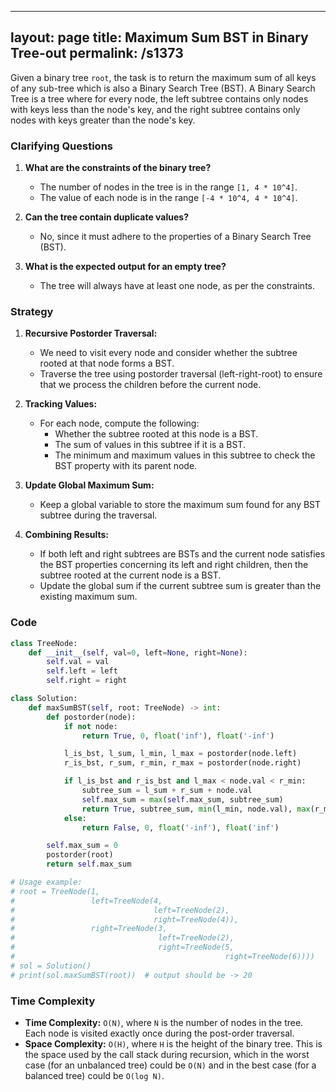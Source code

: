 
---
layout: page
title:  Maximum Sum BST in Binary Tree-out
permalink: /s1373
---

Given a binary tree `root`, the task is to return the maximum sum of all keys of any sub-tree which is also a Binary Search Tree (BST). A Binary Search Tree is a tree where for every node, the left subtree contains only nodes with keys less than the node's key, and the right subtree contains only nodes with keys greater than the node's key.

### Clarifying Questions

1. **What are the constraints of the binary tree?**
   - The number of nodes in the tree is in the range `[1, 4 * 10^4]`.
   - The value of each node is in the range `[-4 * 10^4, 4 * 10^4]`.

2. **Can the tree contain duplicate values?**
   - No, since it must adhere to the properties of a Binary Search Tree (BST).

3. **What is the expected output for an empty tree?**
   - The tree will always have at least one node, as per the constraints.

### Strategy

1. **Recursive Postorder Traversal:** 
   - We need to visit every node and consider whether the subtree rooted at that node forms a BST.
   - Traverse the tree using postorder traversal (left-right-root) to ensure that we process the children before the current node.

2. **Tracking Values:**
   - For each node, compute the following:
     - Whether the subtree rooted at this node is a BST.
     - The sum of values in this subtree if it is a BST.
     - The minimum and maximum values in this subtree to check the BST property with its parent node.
   
3. **Update Global Maximum Sum:**
   - Keep a global variable to store the maximum sum found for any BST subtree during the traversal.

4. **Combining Results:**
   - If both left and right subtrees are BSTs and the current node satisfies the BST properties concerning its left and right children, then the subtree rooted at the current node is a BST.
   - Update the global sum if the current subtree sum is greater than the existing maximum sum.

### Code

```python
class TreeNode:
    def __init__(self, val=0, left=None, right=None):
        self.val = val
        self.left = left
        self.right = right

class Solution:
    def maxSumBST(self, root: TreeNode) -> int:
        def postorder(node):
            if not node:
                return True, 0, float('inf'), float('-inf')

            l_is_bst, l_sum, l_min, l_max = postorder(node.left)
            r_is_bst, r_sum, r_min, r_max = postorder(node.right)

            if l_is_bst and r_is_bst and l_max < node.val < r_min:
                subtree_sum = l_sum + r_sum + node.val
                self.max_sum = max(self.max_sum, subtree_sum)
                return True, subtree_sum, min(l_min, node.val), max(r_max, node.val)
            else:
                return False, 0, float('-inf'), float('inf')

        self.max_sum = 0
        postorder(root)
        return self.max_sum

# Usage example:
# root = TreeNode(1,
#                 left=TreeNode(4,
#                               left=TreeNode(2),
#                               right=TreeNode(4)),
#                 right=TreeNode(3,
#                                left=TreeNode(2),
#                                right=TreeNode(5,
#                                               right=TreeNode(6))))
# sol = Solution()
# print(sol.maxSumBST(root))  # output should be -> 20
```

### Time Complexity

- **Time Complexity:** `O(N)`, where `N` is the number of nodes in the tree. Each node is visited exactly once during the post-order traversal.
- **Space Complexity:** `O(H)`, where `H` is the height of the binary tree. This is the space used by the call stack during recursion, which in the worst case (for an unbalanced tree) could be `O(N)` and in the best case (for a balanced tree) could be `O(log N)`.